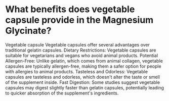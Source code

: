 # What benefits does vegetable capsule provide in the Magnesium Glycinate?

Vegetable capsule Vegetable capsules offer several advantages over traditional gelatin capsules. Dietary Restrictions: Vegetable capsules are suitable for vegetarians and vegans who avoid animal products. Potential Allergen-Free: Unlike gelatin, which comes from animal collagen, vegetable capsules are typically allergen-free, making them a safer option for people with allergies to animal products. Tasteless and Odorless: Vegetable capsules are tasteless and odorless, which doesn't alter the taste or smell of the supplement inside. Fast Digestion: Some studies suggest vegetable capsules may digest slightly faster than gelatin capsules, potentially leading to quicker absorption of the supplement's ingredients.